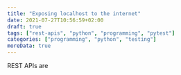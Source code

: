 ```yaml
---
title: "Exposing localhost to the internet"
date: 2021-07-27T10:56:59+02:00
draft: true
tags: ["rest-apis", "python", "programming", "pytest"]
categories: ["programming", "python", "testing"]
moreData: true
---
```


REST APIs are
